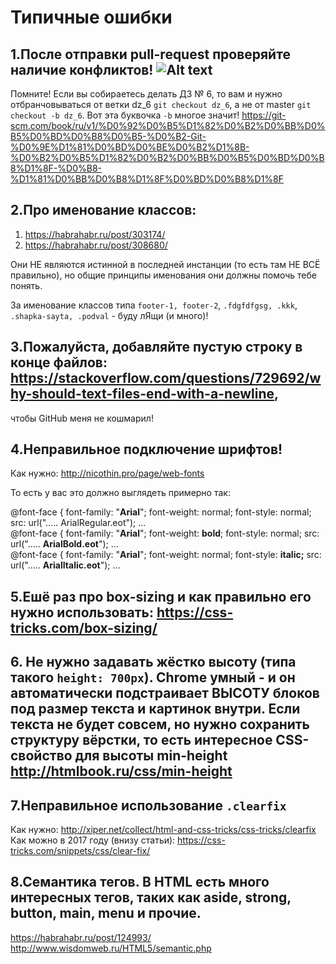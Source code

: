 # Типичные ошибки

## 1.После отправки pull-request проверяйте наличие конфликтов! ![Alt text](https://monosnap.com/file/dLsopd8TdMYzFGcN3c44FKp2NoQOnp.png)
Помните! Если вы собираетесь делать ДЗ № 6, то вам и нужно отбранчовываться от ветки dz_6 `git checkout dz_6`, а не от master `git checkout -b dz_6`. Вот эта буквочка `-b` многое значит! https://git-scm.com/book/ru/v1/%D0%92%D0%B5%D1%82%D0%B2%D0%BB%D0%B5%D0%BD%D0%B8%D0%B5-%D0%B2-Git-%D0%9E%D1%81%D0%BD%D0%BE%D0%B2%D1%8B-%D0%B2%D0%B5%D1%82%D0%B2%D0%BB%D0%B5%D0%BD%D0%B8%D1%8F-%D0%B8-%D1%81%D0%BB%D0%B8%D1%8F%D0%BD%D0%B8%D1%8F


## 2.Про именование классов:
1) https://habrahabr.ru/post/303174/
2) https://habrahabr.ru/post/308680/

Они НЕ являются истинной в последней инстанции (то есть там НЕ ВСЁ правильно), но общие принципы именования они должны помочь тебе понять.

За именование классов типа `footer-1, footer-2`, `.fdgfdfgsg, .kkk`, `.shapka-sayta, .podval` - буду лЯщи (и много)!




## 3.Пожалуйста, добавляйте пустую строку в конце файлов: https://stackoverflow.com/questions/729692/why-should-text-files-end-with-a-newline,
чтобы GitHub меня не кошмарил!



## 4.Неправильное подключение шрифтов!
Как  нужно: http://nicothin.pro/page/web-fonts

То есть у вас это должно выглядеть примерно так:

@font-face { font-family: "**Arial**"; font-weight: normal; font-style: normal; src: url("..... ArialRegular.eot"); ... <br>
@font-face { font-family: "**Arial**"; font-weight: **bold**; font-style: normal; src: url("..... **ArialBold.eot**"); ...<br>
@font-face { font-family: "**Arial**"; font-weight: normal; font-style: **italic;** src: url("..... **ArialItalic.eot**"); ...<br>



## 5.Ешё раз про box-sizing и как правильно его нужно использовать: https://css-tricks.com/box-sizing/



## 6. Не нужно задавать жёстко высоту (типа такого `height: 700px`). Chrome умный - и он автоматически подстраивает ВЫСОТУ блоков под размер текста и картинок внутри. Если текста не будет совсем, но нужно сохранить структуру вёрстки, то есть интересное CSS-свойство для высоты min-height http://htmlbook.ru/css/min-height




## 7.Неправильное использование `.clearfix`
Как нужно: http://xiper.net/collect/html-and-css-tricks/css-tricks/clearfix
Как можно в 2017 году (внизу статьи): https://css-tricks.com/snippets/css/clear-fix/



## 8.Семантика тегов. В HTML есть много интересных тегов, таких как aside, strong, button, main, menu и прочие. 
https://habrahabr.ru/post/124993/
http://www.wisdomweb.ru/HTML5/semantic.php
